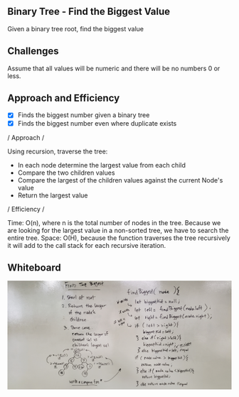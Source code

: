 ## Binary Tree - Find the Biggest Value

Given a binary tree root, find the biggest value

## Challenges

Assume that all values will be numeric and there will be no numbers 0 or less.

## Approach and Efficiency

- [x] Finds the biggest number given a binary tree
- [x] Finds the biggest number even where duplicate exists

/ Approach /

Using recursion, traverse the tree:
 - In each node determine the largest value from each child
 - Compare the two children values
 - Compare the largest of the children values against the current Node's value
 - Return the largest value
   
/ Efficiency /

Time: O(n), where n is the total number of nodes in the tree. Because we are looking for the largest value in a non-sorted tree, we have to search the entire tree.
Space: O(H), because the function traverses the tree recursively it will add to the call stack for each recursive iteration.

## Whiteboard

![whiteboard](./assets/findbiggest.jpg)
